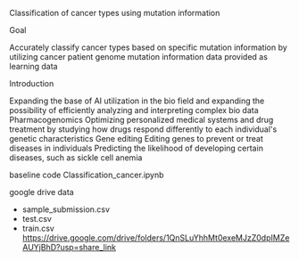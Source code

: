 Classification of cancer types using mutation information

Goal

Accurately classify cancer types based on specific mutation information by utilizing cancer patient genome mutation information data provided as learning data


Introduction

Expanding the base of AI utilization in the bio field and expanding the possibility of efficiently analyzing and interpreting complex bio data
Pharmacogenomics
Optimizing personalized medical systems and drug treatment by studying how drugs respond differently to each individual's genetic characteristics
Gene editing
Editing genes to prevent or treat diseases in individuals
Predicting the likelihood of developing certain diseases, such as sickle cell anemia


baseline code
Classification_cancer.ipynb

google drive data
- sample_submission.csv
- test.csv
- train.csv
https://drive.google.com/drive/folders/1QnSLuYhhMt0exeMJzZ0dpIMZeAUYjBhD?usp=share_link
